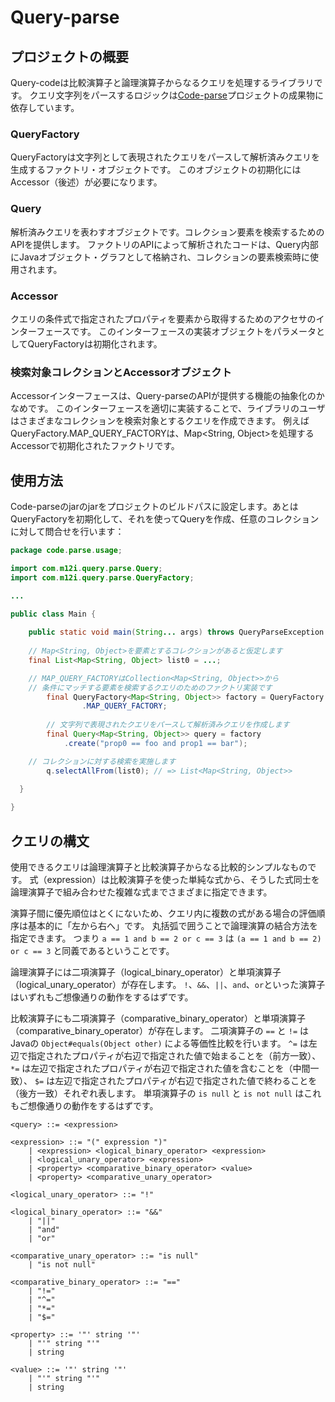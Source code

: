 # Query-parse

## プロジェクトの概要

Query-codeは比較演算子と論理演算子からなるクエリを処理するライブラリです。
クエリ文字列をパースするロジックは[Code-parse](https://github.com/mizukyf/code-parse)プロジェクトの成果物に依存しています。

### QueryFactory

QueryFactoryは文字列として表現されたクエリをパースして解析済みクエリを生成するファクトリ・オブジェクトです。
このオブジェクトの初期化にはAccessor（後述）が必要になります。

### Query

解析済みクエリを表わすオブジェクトです。コレクション要素を検索するためのAPIを提供します。
ファクトリのAPIによって解析されたコードは、Query内部にJavaオブジェクト・グラフとして格納され、コレクションの要素検索時に使用されます。

### Accessor

クエリの条件式で指定されたプロパティを要素から取得するためのアクセサのインターフェースです。
このインターフェースの実装オブジェクトをパラメータとしてQueryFactoryは初期化されます。

### 検索対象コレクションとAccessorオブジェクト

Accessorインターフェースは、Query-parseのAPIが提供する機能の抽象化のかなめです。
このインターフェースを適切に実装することで、ライブラリのユーザはさまざまなコレクションを検索対象とするクエリを作成できます。
例えばQueryFactory.MAP_QUERY_FACTORYは、Map<String, Object>を処理するAccessorで初期化されたファクトリです。

## 使用方法

Code-parseのjarのjarをプロジェクトのビルドパスに設定します。あとはQueryFactoryを初期化して、それを使ってQueryを作成、任意のコレクションに対して問合せを行います：

```java
package code.parse.usage;

import com.m12i.query.parse.Query;
import com.m12i.query.parse.QueryFactory;

...

public class Main {
  
	public static void main(String... args) throws QueryParseException {
    
    // Map<String, Object>を要素とするコレクションがあると仮定します
    final List<Map<String, Object> list0 = ...;

    // MAP_QUERY_FACTORYはCollection<Map<String, Object>>から
    // 条件にマッチする要素を検索するクエリのためのファクトリ実装です
		final QueryFactory<Map<String, Object>> factory = QueryFactory
				.MAP_QUERY_FACTORY;
		
		// 文字列で表現されたクエリをパースして解析済みクエリを作成します
		final Query<Map<String, Object>> query = factory
		    .create("prop0 == foo and prop1 == bar");

    // コレクションに対する検索を実施します
		q.selectAllFrom(list0); // => List<Map<String, Object>>
		
  }

}
```

## クエリの構文

使用できるクエリは論理演算子と比較演算子からなる比較的シンプルなものです。
式（expression）は比較演算子を使った単純な式から、そうした式同士を論理演算子で組み合わせた複雑な式までさまざまに指定できます。

演算子間に優先順位はとくにないため、クエリ内に複数の式がある場合の評価順序は基本的に「左から右へ」です。
丸括弧で囲うことで論理演算の結合方法を指定できます。
つまり `a == 1 and b == 2 or c == 3` は `(a == 1 and b == 2) or c == 3` と同義であるということです。

論理演算子には二項演算子（logical_binary_operator）と単項演算子（logical_unary_operator）が存在します。
`!`、`&&`、`||`、`and`、`or`といった演算子はいずれもご想像通りの動作をするはずです。

比較演算子にも二項演算子（comparative_binary_operator）と単項演算子（comparative_binary_operator）が存在します。
二項演算子の `==` と `!=` はJavaの `Object#equals(Object other)` による等価性比較を行います。
`^=` は左辺で指定されたプロパティが右辺で指定された値で始まることを（前方一致）、
`*=` は左辺で指定されたプロパティが右辺で指定された値を含むことを（中間一致）、
`$=` は左辺で指定されたプロパティが右辺で指定された値で終わることを（後方一致）それぞれ表します。
単項演算子の `is null` と `is not null` はこれもご想像通りの動作をするはずです。

```bnf
<query> ::= <expression>

<expression> ::= "(" expression ")" 
	| <expression> <logical_binary_operator> <expression>
	| <logical_unary_operator> <expression>
	| <property> <comparative_binary_operator> <value>
	| <property> <comparative_unary_operator>

<logical_unary_operator> ::= "!"

<logical_binary_operator> ::= "&&"
	| "||"
	| "and"
	| "or"

<comparative_unary_operator> ::= "is null"
	| "is not null"

<comparative_binary_operator> ::= "=="
	| "!="
	| "^="
	| "*="
	| "$="

<property> ::= '"' string '"'
	| "'" string "'"
	| string

<value> ::= '"' string '"'
	| "'" string "'"
	| string
```



